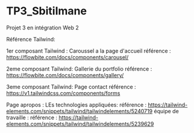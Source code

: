 # TP3_SbitiImane
Projet 3 en intégration Web 2


Référence Tailwind:

1er composant Tailwind : 
Caroussel a la page d'accueil 
référence : https://flowbite.com/docs/components/carousel/

2eme composant Tailwind:
Gallerie du portfolio
référence : https://flowbite.com/docs/components/gallery/

3eme composant Tailwind:
Page contact
référence : https://v1.tailwindcss.com/components/forms


Page apropos :
LEs technologies appliquées:
référence : https://tailwind-elements.com/snippets/tailwind/tailwindelements/5240719
équipe de travaille : 
référence : https://tailwind-elements.com/snippets/tailwind/tailwindelements/5239629



